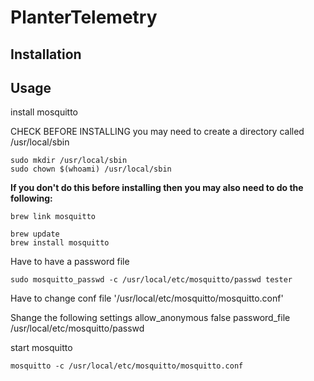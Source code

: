 # PlanterTelemetry

## Installation

## Usage
install mosquitto

CHECK BEFORE INSTALLING
you may need to create a directory called /usr/local/sbin

```
sudo mkdir /usr/local/sbin
sudo chown $(whoami) /usr/local/sbin
```
**If you don't do this before installing then you may also need to do the following:**
```
brew link mosquitto
```

```
brew update
brew install mosquitto
```
Have to have a password file
```
sudo mosquitto_passwd -c /usr/local/etc/mosquitto/passwd tester
```

Have to change conf file
'/usr/local/etc/mosquitto/mosquitto.conf'

Shange the following settings
allow_anonymous false
password_file /usr/local/etc/mosquitto/passwd

start mosquitto
```
mosquitto -c /usr/local/etc/mosquitto/mosquitto.conf
```

